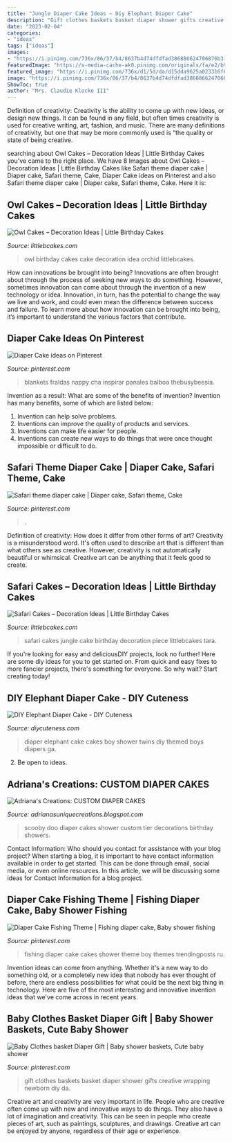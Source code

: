```yaml
---
title: "Jungle Diaper Cake Ideas ~ Diy Elephant Diaper Cake"
description: "Gift clothes baskets basket diaper shower gifts creative wrapping newborn diy da"
date: "2023-02-04"
categories:
- "ideas"
tags: ["ideas"]
images:
- "https://i.pinimg.com/736x/86/37/b4/8637b4d74dfdfad386886624706876b3--fishing-diaper-cake-diaper-cakes.jpg"
featuredImage: "https://s-media-cache-ak0.pinimg.com/originals/fa/e2/b9/fae2b9ff5c8cd3b5ee2bdbeff9a06f04.jpg"
featured_image: "https://i.pinimg.com/736x/d1/5d/da/d15dda9625a023316f6de1ae7814b5ab--clothes-basket-diaper-crafts.jpg"
image: "https://i.pinimg.com/736x/86/37/b4/8637b4d74dfdfad386886624706876b3--fishing-diaper-cake-diaper-cakes.jpg"
ShowToc: true
author: "Mrs. Claudie Klocko III"
---
```



Definition of creativity:
Creativity is the ability to come up with new ideas, or design new things. It can be found in any field, but often times creativity is used for creative writing, art, fashion, and music. There are many definitions of creativity, but one that may be more commonly used is “the quality or state of being creative.

	

		
searching about Owl Cakes – Decoration Ideas | Little Birthday Cakes you've came to the right place. We have 8 Images about Owl Cakes – Decoration Ideas | Little Birthday Cakes like Safari theme diaper cake | Diaper cake, Safari theme, Cake, Diaper Cake ideas on Pinterest and also Safari theme diaper cake | Diaper cake, Safari theme, Cake. Here it is:
		
    
## Owl Cakes – Decoration Ideas | Little Birthday Cakes

<img loading=lazy src="http://www.littlebcakes.com/wp-content/uploads/2013/08/Owl-Birthday-Cake-Ideas.jpg" onerror="this.onerror=null;this.src='https://tse2.mm.bing.net/th?id=OIP.xz3m0Ly-0sx_4Y3ufCaAPQHaKd&amp;pid=15.1';" alt="Owl Cakes – Decoration Ideas | Little Birthday Cakes">

_Source: littlebcakes.com_

>owl birthday cakes cake decoration idea orchid littlebcakes. 

	

How can innovations be brought into being?
Innovations are often brought about through the process of seeking new ways to do something. However, sometimes innovation can come about through the invention of a new technology or idea. Innovation, in turn, has the potential to change the way we live and work, and could even mean the difference between success and failure. To learn more about how innovation can be brought into being, it’s important to understand the various factors that contribute.

    
## Diaper Cake Ideas On Pinterest

<img loading=lazy src="https://s-media-cache-ak0.pinimg.com/originals/fa/e2/b9/fae2b9ff5c8cd3b5ee2bdbeff9a06f04.jpg" onerror="this.onerror=null;this.src='https://tse2.mm.bing.net/th?id=OIP.wKeS7NiytQdHtY0eEjtYVwHaJ3&amp;pid=15.1';" alt="Diaper Cake ideas on Pinterest">

_Source: pinterest.com_

>blankets fraldas nappy cha inspirar panales balboa thebusybeesia. 

	

Invention as a result: What are some of the benefits of invention?
Invention has many benefits, some of which are listed below: 
1. Invention can help solve problems. 
2. Inventions can improve the quality of products and services. 
3. Inventions can make life easier for people. 
4. Inventions can create new ways to do things that were once thought impossible or difficult to do.

    
## Safari Theme Diaper Cake | Diaper Cake, Safari Theme, Cake

<img loading=lazy src="https://i.pinimg.com/736x/0e/bb/47/0ebb4722ebe688abac962805c00cd13c.jpg" onerror="this.onerror=null;this.src='https://tse1.mm.bing.net/th?id=OIP.mxuq70oiXEqpr1ZS3OPAzQHaJ3&amp;pid=15.1';" alt="Safari theme diaper cake | Diaper cake, Safari theme, Cake">

_Source: pinterest.com_

>. 

	

Definition of creativity: How does it differ from other forms of art?
Creativity is a misunderstood word. It's often used to describe art that is different than what others see as creative. However, creativity is not automatically beautiful or whimsical. Creative art can be anything that it feels good to create.

    
## Safari Cakes – Decoration Ideas | Little Birthday Cakes

<img loading=lazy src="http://www.littlebcakes.com/wp-content/uploads/2014/01/Safari-Cakes-Pictures-768x1024.jpg" onerror="this.onerror=null;this.src='https://tse3.mm.bing.net/th?id=OIP.G_xoIImjsZUYhIy1yOBCCgHaJ4&amp;pid=15.1';" alt="Safari Cakes – Decoration Ideas | Little Birthday Cakes">

_Source: littlebcakes.com_

>safari cakes jungle cake birthday decoration piece littlebcakes tara. 

	

If you're looking for easy and deliciousDIY projects, look no further! Here are some diy ideas for you to get started on. From quick and easy fixes to more fancier projects, there's something for everyone. So why wait? Start creating today!

    
## DIY Elephant Diaper Cake - DIY Cuteness

<img loading=lazy src="https://diycuteness.com/wp-content/uploads/2019/09/Boys-Elephant-Themed-Diaper-Cake.jpg" onerror="this.onerror=null;this.src='https://tse2.mm.bing.net/th?id=OIP.V58__H9zfn2MU40MeFT7AwHaL2&amp;pid=15.1';" alt="DIY Elephant Diaper Cake - DIY Cuteness">

_Source: diycuteness.com_

>diaper elephant cake cakes boy shower twins diy themed boys diapers ga. 

	

2. Be open to ideas.

    
## Adriana&#039;s Creations: CUSTOM DIAPER CAKES

<img loading=lazy src="https://3.bp.blogspot.com/-2pIOIrChOUQ/VAB_UQLhLWI/AAAAAAAAUG4/FtuBaq1OxBU/s1600/2014-08-26%2B14.55.15.jpg" onerror="this.onerror=null;this.src='https://tse1.mm.bing.net/th?id=OIP.q289hSpqodGMqGvJyGcOmAHaMN&amp;pid=15.1';" alt="Adriana&#039;s Creations: CUSTOM DIAPER CAKES">

_Source: adrianasuniquecreations.blogspot.com_

>scooby doo diaper cakes shower custom tier decorations birthday showers. 

	

Contact Information: Who should you contact for assistance with your blog project?
When starting a blog, it is important to have contact information available in order to get started. This can be done through email, social media, or even online resources. In this article, we will be discussing some ideas for Contact Information for a blog project.

    
## Diaper Cake Fishing Theme | Fishing Diaper Cake, Baby Shower Fishing

<img loading=lazy src="https://i.pinimg.com/736x/86/37/b4/8637b4d74dfdfad386886624706876b3--fishing-diaper-cake-diaper-cakes.jpg" onerror="this.onerror=null;this.src='https://tse3.mm.bing.net/th?id=OIP.xaQlyrpPipvl18M52nAcZwHaJ3&amp;pid=15.1';" alt="Diaper Cake Fishing Theme | Fishing diaper cake, Baby shower fishing">

_Source: pinterest.com_

>fishing diaper cake cakes shower theme boy themes trendingposts ru. 

	

Invention ideas can come from anything. Whether it's a new way to do something old, or a completely new idea that nobody has ever thought of before, there are endless possibilities for what could be the next big thing in technology. Here are five of the most interesting and innovative invention ideas that we've come across in recent years.

    
## Baby Clothes Basket Diaper Gift | Baby Shower Baskets, Cute Baby Shower

<img loading=lazy src="https://i.pinimg.com/736x/d1/5d/da/d15dda9625a023316f6de1ae7814b5ab--clothes-basket-diaper-crafts.jpg" onerror="this.onerror=null;this.src='https://tse1.mm.bing.net/th?id=OIP.p6Vctp_bdUNSQwwhGVK87AHaJ3&amp;pid=15.1';" alt="Baby Clothes basket Diaper Gift | Baby shower baskets, Cute baby shower">

_Source: pinterest.com_

>gift clothes baskets basket diaper shower gifts creative wrapping newborn diy da. 

	

Creative art and creativity are very important in life. People who are creative often come up with new and innovative ways to do things. They also have a lot of imagination and creativity. This can be seen in people who create pieces of art, such as paintings, sculptures, and drawings. Creative art can be enjoyed by anyone, regardless of their age or experience.

